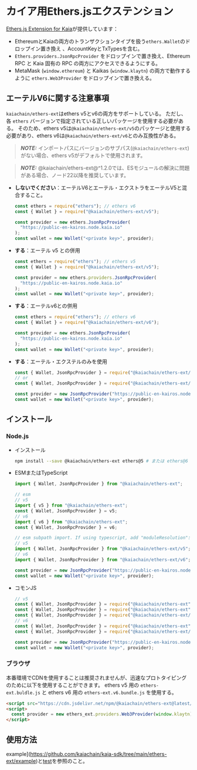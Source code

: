 # カイア用Ethers.jsエクステンション

[Ethers.js Extension for Kaia](https://github.com/kaiachain/kaia-sdk/tree/main/ethers-ext)が提供しています：

- EthereumとKaiaの両方のトランザクションタイプを扱う`ethers.Wallet`のドロップイン置き換え
  、AccountKeyとTxTypesを含む。
- `Ethers.providers.JsonRpcProvider` をドロップインで置き換え、Ethereum RPC と
  Kaia 固有の RPC の両方にアクセスできるようにする。
- MetaMask (`window.ethereum`) と Kaikas (`window.klaytn`) の両方で動作するように `ethers.Web3Provider` をドロップインで置き換える。

## エーテルV6に関する注意事項

`kaiachain/ethers-ext`はethers v5とv6の両方をサポートしている。 ただし、各 `ethers` バージョンで指定されている正しいパッケージを使用する必要がある。 そのため、ethers v5は`@kaiachain/ethers-ext/v5`のパッケージと使用する必要があり、ethers v6は`@kaiachain/ethers-ext/v6`とのみ互換性がある。

> **_NOTE:_**
> インポートパスにバージョンのサブパス(`@kaiachain/ethers-ext`)がない場合、ethers v5がデフォルトで使用されます。

> **_NOTE:_**
> @kaiachain/ethers-ext@^1.2.0では、ESモジュールの解決に問題がある場合、ノード22以降を推奨しています。

- **しないでください**：エーテルV6とエーテル・エクストラをエーテルV5と混合すること。

  ```js
  const ethers = require("ethers"); // ethers v6
  const { Wallet } = require("@kaiachain/ethers-ext/v5");

  const provider = new ethers.JsonRpcProvider(
    "https://public-en-kairos.node.kaia.io"
  );
  const wallet = new Wallet("<private key>", provider);
  ```

- **する**：エーテル v5 との併用

  ```js
  const ethers = require("ethers"); // ethers v5
  const { Wallet } = require("@kaiachain/ethers-ext/v5");

  const provider = new ethers.providers.JsonRpcProvider(
    "https://public-en-kairos.node.kaia.io"
  );
  const wallet = new Wallet("<private key>", provider);
  ```

- **する**：エーテルv6との併用

  ```js
  const ethers = require("ethers"); // ethers v6
  const { Wallet } = require("@kaiachain/ethers-ext/v6");

  const provider = new ethers.JsonRpcProvider(
    "https://public-en-kairos.node.kaia.io"
  );
  const wallet = new Wallet("<private key>", provider);
  ```

- **する**：エーテル・エクステルのみを使用

  ```js
  const { Wallet, JsonRpcProvider } = require("@kaiachain/ethers-ext/v5");
  // or
  const { Wallet, JsonRpcProvider } = require("@kaiachain/ethers-ext/v6");

  const provider = new JsonRpcProvider("https://public-en-kairos.node.kaia.io");
  const wallet = new Wallet("<private key>", provider);
  ```

## インストール

### Node.js

- インストール
  ```sh
  npm install --save @kaiachain/ethers-ext ethers@5 # または ethers@6
  ```

- ESMまたはTypeScript

  ```ts
  import { Wallet, JsonRpcProvider } from "@kaiachain/ethers-ext";

  // esm
  // v5
  import { v5 } from "@kaiachain/ethers-ext";
  const { Wallet, JsonRpcProvider } = v5;
  // v6 
  import { v6 } from "@kaiachain/ethers-ext";
  const { Wallet, JsonRpcProvider } = v6;

  // esm subpath import. If using typescript, add "moduleResolution": "nodenext" to tsconfig.json
  // v5
  import { Wallet, JsonRpcProvider } from "@kaiachain/ethers-ext/v5";
  // v6
  import { Wallet, JsonRpcProvider } from "@kaiachain/ethers-ext/v6";

  const provider = new JsonRpcProvider("https://public-en-kairos.node.kaia.io");
  const wallet = new Wallet("<private key>", provider);
  ```

- コモンJS

  ```js
  // v5
  const { Wallet, JsonRpcProvider } = require("@kaiachain/ethers-ext");
  const { Wallet, JsonRpcProvider } = require("@kaiachain/ethers-ext").v5;
  const { Wallet, JsonRpcProvider } = require("@kaiachain/ethers-ext/v5");
  // v6
  const { Wallet, JsonRpcProvider } = require("@kaiachain/ethers-ext").v6;
  const { Wallet, JsonRpcProvider } = require("@kaiachain/ethers-ext/v6");

  const provider = new JsonRpcProvider("https://public-en-kairos.node.kaia.io");
  const wallet = new Wallet("<private key>", provider);
  ```

### ブラウザ

本番環境でCDNを使用することは推奨されませんが、迅速なプロトタイピングのために以下を使用することができます。 ethers v5 用の `ethers-ext.buldle.js` と ethers v6 用の `ethers-ext.v6.bundle.js` を使用する。

```html
<script src="https://cdn.jsdelivr.net/npm/@kaiachain/ethers-ext@latest/dist/ethers-ext.bundle.js"></script>
<script>
  const provider = new ethers_ext.providers.Web3Provider(window.klaytn);
</script>
```

## 使用方法

example](https://github.com/kaiachain/kaia-sdk/tree/main/ethers-ext/example)と[test](https://github.com/kaiachain/kaia-sdk/tree/main/ethers-ext/test)を参照のこと。